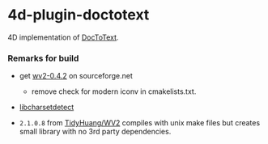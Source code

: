 # 4d-plugin-doctotext
4D implementation of [DocToText](http://silvercoders.com/en/products/doctotext/).

### Remarks for build

* get [wv2-0.4.2](https://sourceforge.net/projects/wvware/files/wv2/) on sourceforge.net
  * remove check for modern iconv in cmakelists.txt.

* [libcharsetdetect](https://github.com/batterseapower/libcharsetdetect)

* `2.1.0.8` from [TidyHuang/WV2](https://github.com/TidyHuang/WV2) compiles with unix make files but creates small library with no 3rd party dependencies.
